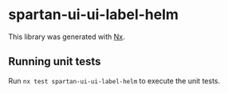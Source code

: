 # spartan-ui-ui-label-helm

This library was generated with [Nx](https://nx.dev).


## Running unit tests

Run `nx test spartan-ui-ui-label-helm` to execute the unit tests.

